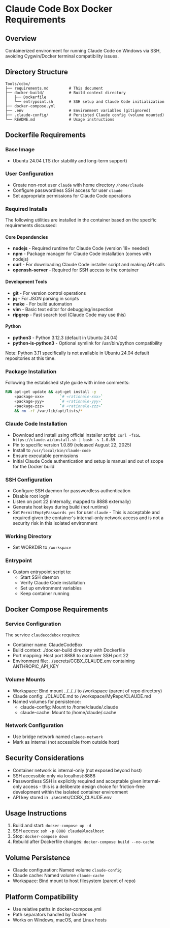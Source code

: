 # Claude Code Box Docker Requirements

## Overview
Containerized environment for running Claude Code on Windows via SSH, avoiding Cygwin/Docker terminal compatibility issues.

## Directory Structure
```
Tools/ccbx/
├── requirements.md         # This document
├── docker-build/           # Build context directory
│   ├── Dockerfile
│   └── entrypoint.sh       # SSH setup and Claude Code initialization
├── docker-compose.yml
├── .env                    # Environment variables (gitignored)
├── .claude-config/         # Persisted Claude config (volume mounted)
└── README.md               # Usage instructions
```

## Dockerfile Requirements

### Base Image
- Ubuntu 24.04 LTS (for stability and long-term support)

### User Configuration
- Create non-root user `claude` with home directory `/home/claude`
- Configure passwordless SSH access for user `claude`
- Set appropriate permissions for Claude Code operations

### Required Installs

The following utilities are installed in the container based on the specific requirements discussed:

#### Core Dependencies
- **nodejs** - Required runtime for Claude Code (version 18+ needed)
- **npm** - Package manager for Claude Code installation (comes with nodejs)
- **curl** - For downloading Claude Code installer script and making API calls
- **openssh-server** - Required for SSH access to the container

#### Development Tools
- **git** - For version control operations
- **jq** - For JSON parsing in scripts
- **make** - For build automation
- **vim** - Basic text editor for debugging/inspection
- **ripgrep** - Fast search tool (Claude Code may use this)

#### Python
- **python3** - Python 3.12.3 (default in Ubuntu 24.04)
- **python-is-python3** - Optional symlink for /usr/bin/python compatibility

Note: Python 3.11 specifically is not available in Ubuntu 24.04 default repositories at this time.

### Package Installation
Following the established style guide with inline comments:
```dockerfile
RUN apt-get update && apt-get install -y                                                 \
    «package-xxx»       `# «rationale-xxx»`                                              \
    «package-yyy»       `# «rationale-yyy»`                                              \
    «package-zzz»       `# «rationale-zzz»`                                              \
    && rm -rf /var/lib/apt/lists/*
```

### Claude Code Installation
- Download and install using official installer script: `curl -fsSL https://claude.ai/install.sh | bash -s 1.0.89`
- Pin to specific version 1.0.89 (released August 22, 2025)
- Install to `/usr/local/bin/claude-code`
- Ensure executable permissions
- Initial Claude Code authentication and setup is manual and out of scope for the Docker build

### SSH Configuration
- Configure SSH daemon for passwordless authentication
- Disable root login
- Listen on port 22 (internally, mapped to 8888 externally)
- Generate host keys during build (not runtime)
- Set `PermitEmptyPasswords yes` for user `claude` - This is acceptable and required given the container's internal-only network access and is not a security risk in this isolated environment

### Working Directory
- Set WORKDIR to `/workspace`

### Entrypoint
- Custom entrypoint script to:
  - Start SSH daemon
  - Verify Claude Code installation
  - Set up environment variables
  - Keep container running

## Docker Compose Requirements

### Service Configuration
The service `claudecodebox` requires:
- Container name: ClaudeCodeBox
- Build context: ./docker-build directory with Dockerfile
- Port mapping: Host port 8888 to container SSH port 22
- Environment file: ../secrets/CCBX_CLAUDE.env containing ANTHROPIC_API_KEY

### Volume Mounts
- Workspace: Bind mount ../../../ to /workspace (parent of repo directory)
- Claude config: ./CLAUDE.md to /workspace/MyRepo/CLAUDE.md
- Named volumes for persistence:
  - claude-config: Mount to /home/claude/.claude
  - claude-cache: Mount to /home/claude/.cache

### Network Configuration
- Use bridge network named `claude-network`
- Mark as internal (not accessible from outside host)

## Security Considerations
- Container network is internal-only (not exposed beyond host)
- SSH accessible only via localhost:8888
- Passwordless SSH is explicitly required and acceptable given internal-only access - this is a deliberate design choice for friction-free development within the isolated container environment
- API key stored in ../secrets/CCBX_CLAUDE.env

## Usage Instructions
1. Build and start: `docker-compose up -d`
2. SSH access: `ssh -p 8888 claude@localhost`
3. Stop: `docker-compose down`
4. Rebuild after Dockerfile changes: `docker-compose build --no-cache`

## Volume Persistence
- Claude configuration: Named volume `claude-config`
- Claude cache: Named volume `claude-cache`
- Workspace: Bind mount to host filesystem (parent of repo)

## Platform Compatibility
- Use relative paths in docker-compose.yml
- Path separators handled by Docker
- Works on Windows, macOS, and Linux hosts
